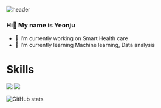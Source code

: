 ![header](https://capsule-render.vercel.app/api?type=waving&color=ff816a&height=230&section=header&text=Yeonju%20Kim&fontSize=70&fontColor=ffffff)
### Hi👋 My name is Yeonju

- 🔭 I’m currently working on Smart Health care 
- 🌱 I’m currently learning Machine learning, Data analysis

# Skills
<img src="https://img.shields.io/badge/Python-f5605c?style=flat-square&logo=Python&logoColor=white"/> <img src="https://img.shields.io/badge/C/C++-fa9072?style=flat-square&logo=c%2B%2B&logoColor=white"/> 

![GitHub stats](https://github-readme-stats.vercel.app/api?username=kyeonju23&show_icons=true&title_color=f5605c&text_color=0519652&icon_color=f57165)
